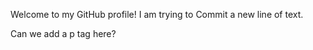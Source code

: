 Welcome to my GitHub profile!
I am trying to Commit a new line of text.
<p>Can we add a p tag here?</p>
